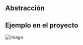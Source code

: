 ## Abstracción

## Ejemplo en el proyecto
![image](https://github.com/user-attachments/assets/8cc8ecfb-7dd3-46d3-838c-86a484485ca8)

#
